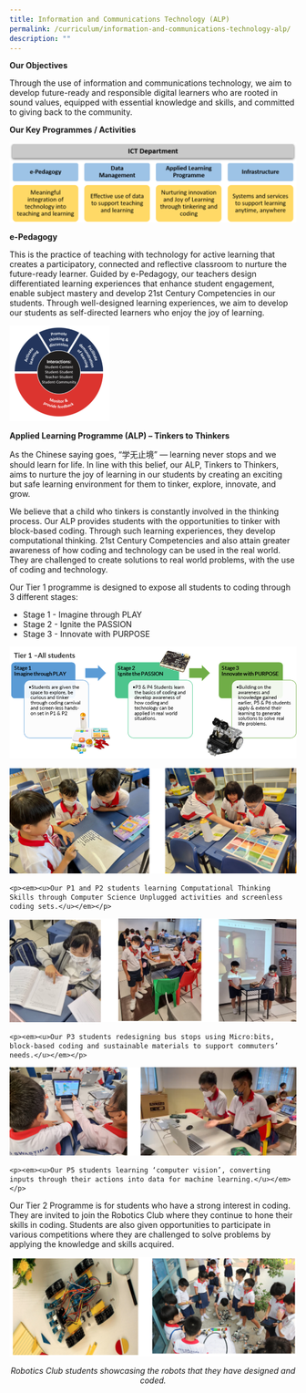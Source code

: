```yaml
---
title: Information and Communications Technology (ALP)
permalink: /curriculum/information-and-communications-technology-alp/
description: ""
---
```

**Our Objectives**

Through the use of information and communications technology, we aim to develop future-ready and responsible digital learners who are rooted in sound values, equipped with essential knowledge and skills, and committed to giving back to the community.

**Our Key Programmes / Activities**

![](/images/e-Pedagogy.png)

**e-Pedagogy**

This is the practice of teaching with technology for active learning that creates a participatory, connected and reflective classroom to nurture the future-ready learner. Guided by e-Pedagogy, our teachers design differentiated learning experiences that enhance student engagement, enable subject mastery and develop 21st Century Competencies in our students. Through well-designed learning experiences, we aim to develop our students as self-directed learners who enjoy the joy of learning.

<img style="width:35%" src="/images/Active%20learning%20processes%20with%20technology.png">

**Applied Learning Programme (ALP) – Tinkers to Thinkers**

As the Chinese saying goes, “学无止境” — learning never stops and we should learn for life. In line with this belief, our ALP, Tinkers to Thinkers, aims to nurture the joy of learning in our students by creating an exciting but safe learning environment for them to tinker, explore, innovate, and grow.

We believe that a child who tinkers is constantly involved in the thinking process. Our ALP provides students with the opportunities to tinker with block-based coding. Through such learning experiences, they develop computational thinking. 21st Century Competencies and also attain greater awareness of how coding and technology can be used in the real world. They are challenged to create solutions to real world problems, with the use of coding and technology.

Our Tier 1 programme is designed to expose all students to coding through 3 different stages:
* Stage 1 - Imagine through PLAY
* Stage 2 - Ignite the PASSION
* Stage 3 - Innovate with PURPOSE

![](/images/tier%201%20all%20students.png)

![](/images/p1%20and%20p2%20students%20computational%20thinking%20skills.png)


	<p><em><u>Our P1 and P2 students learning Computational Thinking Skills through Computer Science Unplugged activities and screenless coding sets.</u></em></p>


![](/images/p3%20students%20microbits.png)


	<p><em><u>Our P3 students redesigning bus stops using Micro:bits, block-based coding and sustainable materials to support commuters’ needs.</u></em></p>


![](/images/p5%20students%20computer%20vision.png)


	<p><em><u>Our P5 students learning ‘computer vision’, converting inputs through their actions into data for machine learning.</u></em></p>


Our Tier 2 Programme is for students who have a strong interest in coding. They are invited to join the Robotics Club where they continue to hone their skills in coding. Students are also given opportunities to participate in various competitions where they are challenged to solve problems by applying the knowledge and skills acquired. 

![](/images/robotics%20club.png)

<center>
	<p><em>Robotics Club students showcasing the robots that they have designed and coded.</em></p>
</center>